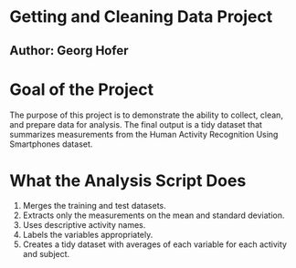 # Getting and Cleaning Data Project
## Author: Georg Hofer

# Goal of the Project
The purpose of this project is to demonstrate the ability to collect, clean, and prepare data for analysis. The final output is a tidy dataset that summarizes measurements from the Human Activity Recognition Using Smartphones dataset.

# What the Analysis Script Does
1. Merges the training and test datasets.
2. Extracts only the measurements on the mean and standard deviation.
3. Uses descriptive activity names.
4. Labels the variables appropriately.
5. Creates a tidy dataset with averages of each variable for each activity and subject.
